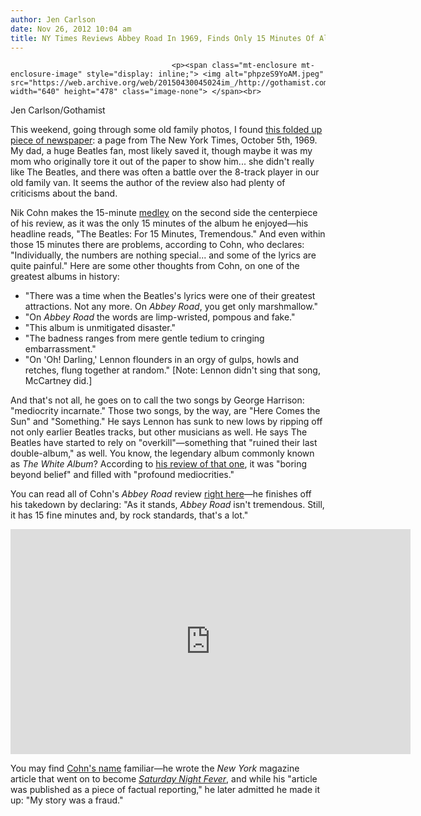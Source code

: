 ```yaml
---
author: Jen Carlson
date: Nov 26, 2012 10:04 am
title: NY Times Reviews Abbey Road In 1969, Finds Only 15 Minutes Of Album Enjoyable
---
```


	
										<p><span class="mt-enclosure mt-enclosure-image" style="display: inline;"> <img alt="phpzeS9YoAM.jpeg" src="https://web.archive.org/web/20150430045024im_/http://gothamist.com/attachments/arts_jen/phpzeS9YoAM.jpeg" width="640" height="478" class="image-none"> </span><br>
<span class="photo_caption">Jen Carlson/Gothamist</span></p>

<p>This weekend, going through some old family photos, I found <a href="https://web.archive.org/web/20150430045024/https://twitter.com/jenist/status/272733296973205504">this folded up piece of newspaper</a>: a page from The New York Times, October 5th, 1969. My dad, a huge Beatles fan, most likely saved it, though maybe it was my mom who originally tore it out of the paper to show him... she didn&apos;t really like The Beatles, and there was often a battle over the 8-track player in our old family van. It seems the author of the review also had plenty of criticisms about the band.</p>

<p>Nik Cohn makes the 15-minute <a href="https://web.archive.org/web/20150430045024/http://en.wikipedia.org/wiki/Abbey_Road#Medley">medley</a> on the second side the centerpiece of his review, as it was the only 15 minutes of the album he enjoyed&#x2014;his headline reads, &quot;The Beatles: For 15 Minutes, Tremendous.&quot; And even within those 15 minutes there are problems, according to Cohn, who declares: &quot;Individually, the numbers are nothing special... and some of the lyrics are quite painful.&quot; Here are some other thoughts from Cohn, on one of the greatest albums in history:</p><ul><li>&quot;There was a time when the Beatles&apos;s lyrics were one of their greatest attractions. Not any more. On <em>Abbey Road</em>, you get only marshmallow.&quot;<br>
</li><li>&quot;On <em>Abbey Road</em> the words are limp-wristed, pompous and fake.&quot;<br>
</li><li>&quot;This album is unmitigated disaster.&quot;<br>
</li><li>&quot;The badness ranges from mere gentle tedium to cringing embarrassment.&quot;<br>
</li><li>&quot;On &apos;Oh! Darling,&apos; Lennon flounders in an orgy of gulps, howls and retches, flung together at random.&quot; [Note: Lennon didn&apos;t sing that song, McCartney did.]</li></ul>And that&apos;s not all, he goes on to call the two songs by George Harrison: &quot;mediocrity incarnate.&quot; Those two songs, by the way, are  &quot;Here Comes the Sun&quot; and &quot;Something.&quot; He says Lennon has sunk to new lows by ripping off not only earlier Beatles tracks, but other musicians as well. He says The Beatles have started to rely on &quot;overkill&quot;&#x2014;something that &quot;ruined their last double-album,&quot; as well. You know, the legendary album commonly known as <em>The White Album</em>? According to <a href="https://web.archive.org/web/20150430045024/http://www.nytimes.com/packages/pdf/arts/nikcohn1968.pdf">his review of that one</a>, it was &quot;boring beyond belief&quot; and filled with &quot;profound mediocrities.&quot;<p></p>

<p>You can read all of Cohn&apos;s <em>Abbey Road</em> review <a href="https://web.archive.org/web/20150430045024/http://www.nytimes.com/library/music/100569lennon-beat.html">right here</a>&#x2014;he finishes off his takedown by declaring: &quot;As it stands, <em>Abbey Road</em> isn&apos;t tremendous. Still, it has 15 fine minutes and, by rock standards, that&apos;s a lot.&quot;</p>

<p><iframe width="640" height="360" src="https://web.archive.org/web/20150430045024if_/https://www.youtube.com/embed/w42rdh87_Ug" frameborder="0" allowfullscreen></iframe></p>

<p>You may find <a href="https://web.archive.org/web/20150430045024/http://www.nytimes.com/2011/12/04/magazine/nik-cohn-fever-dream.html?pagewanted=all">Cohn&apos;s name</a> familiar&#x2014;he wrote the <em>New York</em> magazine article that went on to become <a href="https://web.archive.org/web/20150430045024/http://en.wikipedia.org/wiki/Tribal_Rites_of_the_New_Saturday_Night"><em>Saturday Night Fever</em></a>, and while his &quot;article was published as a piece of factual reporting,&quot; he later admitted he made it up: &quot;My story was a fraud.&quot;</p>					
										
									
				